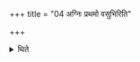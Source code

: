 +++
title = "04 अग्निः प्रथमो वसुभिरिति"

+++

<details><summary>थिते</summary>

अग्निः प्रथमो वसुभिरिति सर्वदेवत्ये याज्यानुवाक्ये भवतः ४
</details>
